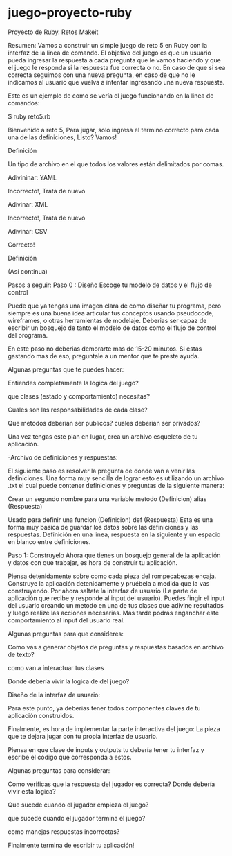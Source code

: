 # juego-proyecto-ruby
Proyecto de Ruby. Retos Makeit


Resumen:
Vamos a construir un simple juego de reto 5 en Ruby con la interfaz de la linea de comando. El objetivo del juego es que un usuario pueda ingresar la respuesta a cada pregunta que le vamos haciendo y que el juego le responda si la respuesta fue correcta o no. En caso de que si sea correcta seguimos con una nueva pregunta, en caso de que no le indicamos al usuario que vuelva a intentar ingresando una nueva respuesta.

Este es un ejemplo de como se vería el juego funcionando en la linea de comandos:  

$ ruby reto5.rb

Bienvenido a reto 5, Para jugar, solo ingresa el termino correcto para cada una de las definiciones, Listo? Vamos!

Definición

Un tipo de archivo en el que todos los valores están delimitados por comas.

Adivininar: YAML

Incorrecto!, Trata de nuevo 

Adivinar: XML

Incorrecto!, Trata de nuevo

Adivinar: CSV

Correcto!

Definición

(Así continua)

Pasos a seguir: 
Paso 0 : Diseño 
Escoge tu modelo de datos y el flujo de control

Puede que ya tengas una imagen clara de como diseñar tu programa, pero siempre es una buena idea articular tus conceptos usando pseudocode, wireframes, o otras herramientas de modelaje. Deberias ser capaz de escribir un bosquejo de tanto el modelo de datos como el flujo de control del programa. 

En este paso no deberias demorarte mas de 15-20 minutos. Si estas gastando mas de eso, preguntale a un mentor que te preste ayuda. 

Algunas preguntas que te puedes hacer:

Entiendes completamente la logica del juego?

que clases (estado y comportamiento) necesitas?

Cuales son las responsabilidades de cada clase? 

Que metodos deberían ser publicos? cuales deberian ser privados?

Una vez  tengas este plan en lugar, crea un archivo esqueleto de tu aplicación. 

-Archivo de definiciones y respuestas: 

El siguiente paso es resolver la pregunta de donde van a venir las definiciones. Una forma muy sencilla de lograr esto es utilizando un archivo .txt el cual puede contener definiciones y preguntas de la siguiente manera:

Crear un segundo nombre para una variable metodo (Definicion)
alias (Respuesta)

Usado para definir una funcion (Definicion)
def (Respuesta) 
Esta es una forma muy basica de guardar los datos sobre las definiciones y las respuestas. Definición en una linea, respuesta en la siguiente y un espacio en blanco entre definiciones. 

Paso 1:  Construyelo 
Ahora que tienes un bosquejo general de la aplicación y datos con que trabajar, es hora de construir tu aplicación. 

Piensa detenidamente sobre como cada pieza del rompecabezas encaja. Construye la aplicación detenidamente y pruébela a medida que la vas construyendo. Por ahora saltate la interfaz de usuario (La parte de aplicación que recibe y responde al input del usuario). Puedes fingir el input del usuario creando un metodo en una de tus clases que adivine resultados y luego realize las acciones necesarias. Mas tarde podrás enganchar este comportamiento al input del usuario real. 

Algunas preguntas para que consideres: 

Como vas a generar objetos de preguntas y respuestas basados en archivo de texto?

como van a interactuar tus clases

Donde debería vivir la logica de del juego? 

Diseño de la interfaz de usuario: 

Para este punto, ya deberias tener todos componentes claves de tu aplicación construidos. 

Finalmente, es hora de implementar la parte interactiva del juego: La pieza que te dejara jugar con tu propia interfaz de usuario. 

Piensa en que clase de inputs y outputs tu debería tener tu interfaz  y escribe el código que corresponda a estos. 

Algunas preguntas para considerar:

Como verificas que la respuesta del jugador es correcta? Donde debería vivir esta logica?

Que sucede cuando el jugador empieza el juego? 

que sucede cuando el jugador termina el juego?

como manejas respuestas incorrectas?

Finalmente termina de escribir tu aplicación!
